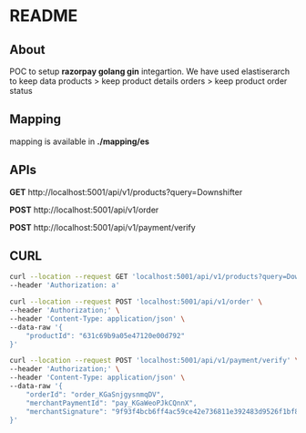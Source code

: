 # README

## About

POC to setup **razorpay golang gin** integartion.
We have used elastiserarch to keep data
products > keep product details
orders > keep product order status

## Mapping
mapping is available in **./mapping/es**

## APIs
**GET** http://localhost:5001/api/v1/products?query=Downshifter


**POST** http://localhost:5001/api/v1/order


**POST**  http://localhost:5001/api/v1/payment/verify


## CURL
``` sh
curl --location --request GET 'localhost:5001/api/v1/products?query=Downshifter' \
--header 'Authorization: a'
```

``` sh
curl --location --request POST 'localhost:5001/api/v1/order' \
--header 'Authorization;' \
--header 'Content-Type: application/json' \
--data-raw '{
    "productId": "631c69b9a05e47120e00d792"
}'
```


``` sh
curl --location --request POST 'localhost:5001/api/v1/payment/verify' \
--header 'Authorization;' \
--header 'Content-Type: application/json' \
--data-raw '{
    "orderId": "order_KGaSnjgysnmqDV",
    "merchantPaymentId": "pay_KGaWeoPJkCQnnX",
    "merchantSignature": "9f93f4bcb6ff4ac59ce42e736811e392483d9526f1bf8c5b8798b5adb26eb280"
}'
```
